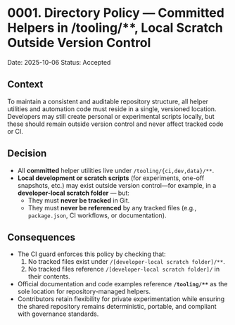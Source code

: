 # 0001. Directory Policy — Committed Helpers in /tooling/**, Local Scratch Outside Version Control

Date: 2025-10-06
Status: Accepted

## Context

To maintain a consistent and auditable repository structure, all helper utilities and automation code must reside in a single, versioned location.
Developers may still create personal or experimental scripts locally, but these should remain outside version control and never affect tracked code or CI.

## Decision

- All **committed** helper utilities live under `/tooling/{ci,dev,data}/**`.
- **Local development or scratch scripts** (for experiments, one-off snapshots, etc.) may exist outside version control—for example, in a **developer-local scratch folder** — but:
  - They must **never be tracked** in Git.
  - They must **never be referenced** by any tracked files (e.g., `package.json`, CI workflows, or documentation).

## Consequences

- The CI guard enforces this policy by checking that:
  1. No tracked files exist under `/[developer-local scratch folder]/**`.
  2. No tracked files reference `/[developer-local scratch folder]/` in their contents.
- Official documentation and code examples reference **`/tooling/**`** as the sole location for repository-managed helpers.
- Contributors retain flexibility for private experimentation while ensuring the shared repository remains deterministic, portable, and compliant with governance standards.
